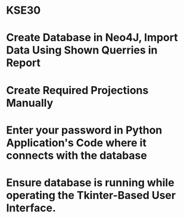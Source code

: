 # KSE30

# Create Database in Neo4J, Import Data Using Shown Querries in Report
# Create Required Projections Manually
# Enter your password in Python Application's Code where it connects with the database
# Ensure database is running while operating the Tkinter-Based User Interface.
